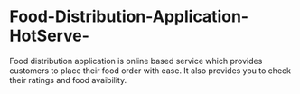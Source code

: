 # Food-Distribution-Application-HotServe-

Food distribution application is online based service which provides customers to place their food order with ease.
It also provides you to check their ratings and food avaibility.
